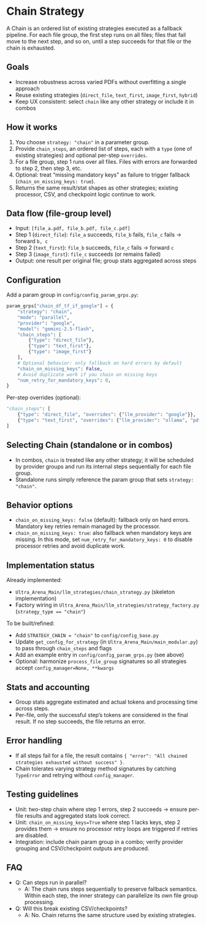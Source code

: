 # Chain Strategy

A Chain is an ordered list of existing strategies executed as a fallback pipeline. For each file group, the first step runs on all files; files that fail move to the next step, and so on, until a step succeeds for that file or the chain is exhausted.

## Goals
- Increase robustness across varied PDFs without overfitting a single approach
- Reuse existing strategies (`direct_file`, `text_first`, `image_first`, `hybrid`)
- Keep UX consistent: select `chain` like any other strategy or include it in combos

## How it works
1. You choose `strategy: "chain"` in a parameter group.
2. Provide `chain_steps`, an ordered list of steps, each with a `type` (one of existing strategies) and optional per-step `overrides`.
3. For a file group, step 1 runs over all files. Files with errors are forwarded to step 2, then step 3, etc.
4. Optional: treat “missing mandatory keys” as failure to trigger fallback (`chain_on_missing_keys: true`).
5. Returns the same result/stat shapes as other strategies; existing processor, CSV, and checkpoint logic continue to work.

## Data flow (file-group level)
- Input: `[file_a.pdf, file_b.pdf, file_c.pdf]`
- Step 1 (`direct_file`): `file_a` succeeds, `file_b` fails, `file_c` fails → forward `b, c`
- Step 2 (`text_first`): `file_b` succeeds, `file_c` fails → forward `c`
- Step 3 (`image_first`): `file_c` succeeds (or remains failed)
- Output: one result per original file; group stats aggregated across steps

## Configuration
Add a param group in `config/config_param_grps.py`:
```python
param_grps["chain_df_tf_if_google"] = {
    "strategy": "chain",
    "mode": "parallel",
    "provider": "google",
    "model": "gemini-2.5-flash",
    "chain_steps": [
        {"type": "direct_file"},
        {"type": "text_first"},
        {"type": "image_first"}
    ],
    # Optional behavior: only fallback on hard errors by default
    "chain_on_missing_keys": False,
    # Avoid duplicate work if you chain on missing keys
    "num_retry_for_mandatory_keys": 0,
}
```

Per-step overrides (optional):
```python
"chain_steps": [
    {"type": "direct_file", "overrides": {"llm_provider": "google"}},
    {"type": "text_first", "overrides": {"llm_provider": "ollama", "pdf_extractor_lib": "pymupdf"}},
]
```

## Selecting Chain (standalone or in combos)
- In combos, `chain` is treated like any other strategy; it will be scheduled by provider groups and run its internal steps sequentially for each file group.
- Standalone runs simply reference the param group that sets `strategy: "chain"`.

## Behavior options
- `chain_on_missing_keys: false` (default): fallback only on hard errors. Mandatory key retries remain managed by the processor.
- `chain_on_missing_keys: true`: also fallback when mandatory keys are missing. In this mode, set `num_retry_for_mandatory_keys: 0` to disable processor retries and avoid duplicate work.

## Implementation status
Already implemented:
- `Ultra_Arena_Main/llm_strategies/chain_strategy.py` (skeleton implementation)
- Factory wiring in `Ultra_Arena_Main/llm_strategies/strategy_factory.py` (`strategy_type == "chain"`)

To be built/refined:
- Add `STRATEGY_CHAIN = "chain"` to `config/config_base.py`
- Update `get_config_for_strategy` (in `Ultra_Arena_Main/main_modular.py`) to pass through `chain_steps` and flags
- Add an example entry in `config/config_param_grps.py` (see above)
- Optional: harmonize `process_file_group` signatures so all strategies accept `config_manager=None, **kwargs`

## Stats and accounting
- Group stats aggregate estimated and actual tokens and processing time across steps.
- Per-file, only the successful step’s tokens are considered in the final result. If no step succeeds, the file returns an error.

## Error handling
- If all steps fail for a file, the result contains `{ "error": "All chained strategies exhausted without success" }`.
- Chain tolerates varying strategy method signatures by catching `TypeError` and retrying without `config_manager`.

## Testing guidelines
- Unit: two-step chain where step 1 errors, step 2 succeeds → ensure per-file results and aggregated stats look correct.
- Unit: `chain_on_missing_keys=True` where step 1 lacks keys, step 2 provides them → ensure no processor retry loops are triggered if retries are disabled.
- Integration: include chain param group in a combo; verify provider grouping and CSV/checkpoint outputs are produced.

## FAQ
- Q: Can steps run in parallel?
  - A: The chain runs steps sequentially to preserve fallback semantics. Within each step, the inner strategy can parallelize its own file group processing.
- Q: Will this break existing CSV/checkpoints?
  - A: No. Chain returns the same structure used by existing strategies.

